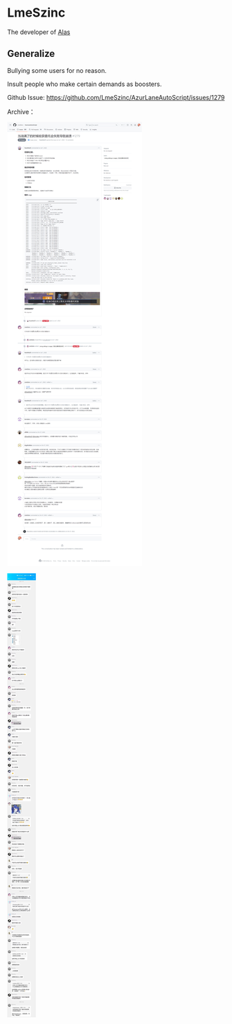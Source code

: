 # LmeSzinc

The developer of [Alas](https://github.com/LmeSzinc/AzurLaneAutoScript)

## Generalize

Bullying some users for no reason.

Insult people who make certain demands as boosters.

Github Issue: <https://github.com/LmeSzinc/AzurLaneAutoScript/issues/1279>

Archive：

![Github Issue](/img/LmeSzinc.AzurLaneAutoScript.issues.1279.jpg)

![QQ chat record](/img/1707236221479.jpeg)
